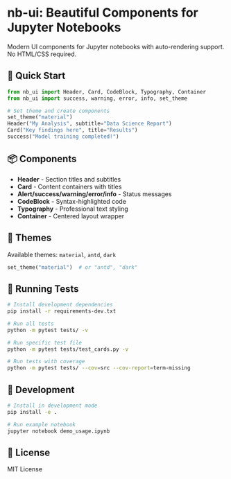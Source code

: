 # nb-ui: Beautiful Components for Jupyter Notebooks

Modern UI components for Jupyter notebooks with auto-rendering support. No HTML/CSS required.

## 🚀 Quick Start

```python
from nb_ui import Header, Card, CodeBlock, Typography, Container
from nb_ui import success, warning, error, info, set_theme

# Set theme and create components
set_theme("material")
Header("My Analysis", subtitle="Data Science Report")
Card("Key findings here", title="Results")
success("Model training completed!")
```

## 📦 Components

- **Header** - Section titles and subtitles
- **Card** - Content containers with titles
- **Alert/success/warning/error/info** - Status messages
- **CodeBlock** - Syntax-highlighted code
- **Typography** - Professional text styling
- **Container** - Centered layout wrapper

## 🎨 Themes

Available themes: `material`, `antd`, `dark`

```python
set_theme("material")  # or "antd", "dark"
```

## 🧪 Running Tests

```bash
# Install development dependencies
pip install -r requirements-dev.txt

# Run all tests
python -m pytest tests/ -v

# Run specific test file
python -m pytest tests/test_cards.py -v

# Run tests with coverage
python -m pytest tests/ --cov=src --cov-report=term-missing
```

## 📝 Development

```bash
# Install in development mode
pip install -e .

# Run example notebook
jupyter notebook demo_usage.ipynb
```

## 📄 License

MIT License
